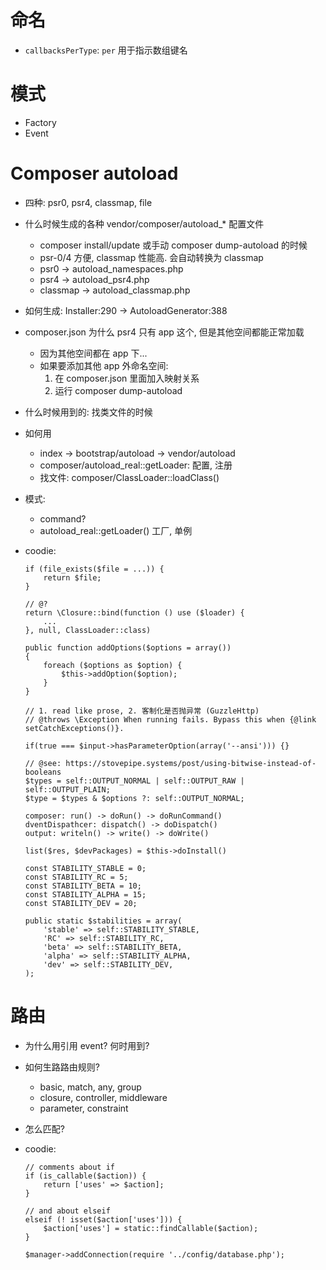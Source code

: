 # 命名
- `callbacksPerType`: `per` 用于指示数组键名

# 模式
- Factory
- Event

# Composer autoload
- 四种: psr0, psr4, classmap, file
- 什么时候生成的各种 vendor/composer/autoload_* 配置文件
    + composer install/update 或手动 composer dump-autoload 的时候
    + psr-0/4 方便, classmap 性能高. 会自动转换为 classmap
    + psr0 -> autoload_namespaces.php
    + psr4 -> autoload_psr4.php 
    + classmap -> autoload_classmap.php
- 如何生成: Installer:290 -> AutoloadGenerator:388
- composer.json 为什么 psr4 只有 app 这个, 但是其他空间都能正常加载
    + 因为其他空间都在 app 下...
    + 如果要添加其他 app 外命名空间:
        1. 在 composer.json 里面加入映射关系
        2. 运行 composer dump-autoload
- 什么时候用到的: 找类文件的时候
- 如何用
    + index -> bootstrap/autoload -> vendor/autoload
    + composer/autoload_real::getLoader: 配置, 注册
    + 找文件: composer/ClassLoader::loadClass()
- 模式:
    + command?
    + autoload_real::getLoader() 工厂, 单例
- coodie:
    ```
    if (file_exists($file = ...)) {
        return $file;
    }
    ```

    ```
    // @?
    return \Closure::bind(function () use ($loader) {
        ...
    }, null, ClassLoader::class)
    ```

    ```
    public function addOptions($options = array())
    {
        foreach ($options as $option) {
            $this->addOption($option);
        }
    }
    ```

    ```
    // 1. read like prose, 2. 客制化是否抛异常 (GuzzleHttp)
    // @throws \Exception When running fails. Bypass this when {@link setCatchExceptions()}.
    ```

    ```
    if(true === $input->hasParameterOption(array('--ansi'))) {}
    ```

    ```
    // @see: https://stovepipe.systems/post/using-bitwise-instead-of-booleans
    $types = self::OUTPUT_NORMAL | self::OUTPUT_RAW | self::OUTPUT_PLAIN;
    $type = $types & $options ?: self::OUTPUT_NORMAL;
    ```

    ```
    composer: run() -> doRun() -> doRunCommand()
    dventDispathcer: dispatch() -> doDispatch()
    output: writeln() -> write() -> doWrite()
    ```

    ```
    list($res, $devPackages) = $this->doInstall()
    ```

    ```
    const STABILITY_STABLE = 0;
    const STABILITY_RC = 5;
    const STABILITY_BETA = 10;
    const STABILITY_ALPHA = 15;
    const STABILITY_DEV = 20;

    public static $stabilities = array(
        'stable' => self::STABILITY_STABLE,
        'RC' => self::STABILITY_RC,
        'beta' => self::STABILITY_BETA,
        'alpha' => self::STABILITY_ALPHA,
        'dev' => self::STABILITY_DEV,
    );
    ```

# 路由
- 为什么用引用 event? 何时用到?
- 如何生路路由规则?
    + basic, match, any, group
    + closure, controller, middleware
    + parameter, constraint
- 怎么匹配?
- coodie:

    ```
    // comments about if
    if (is_callable($action)) {
        return ['uses' => $action];
    }

    // and about elseif
    elseif (! isset($action['uses'])) {
        $action['uses'] = static::findCallable($action);
    }
    ```

    ```
    $manager->addConnection(require '../config/database.php');
    ```